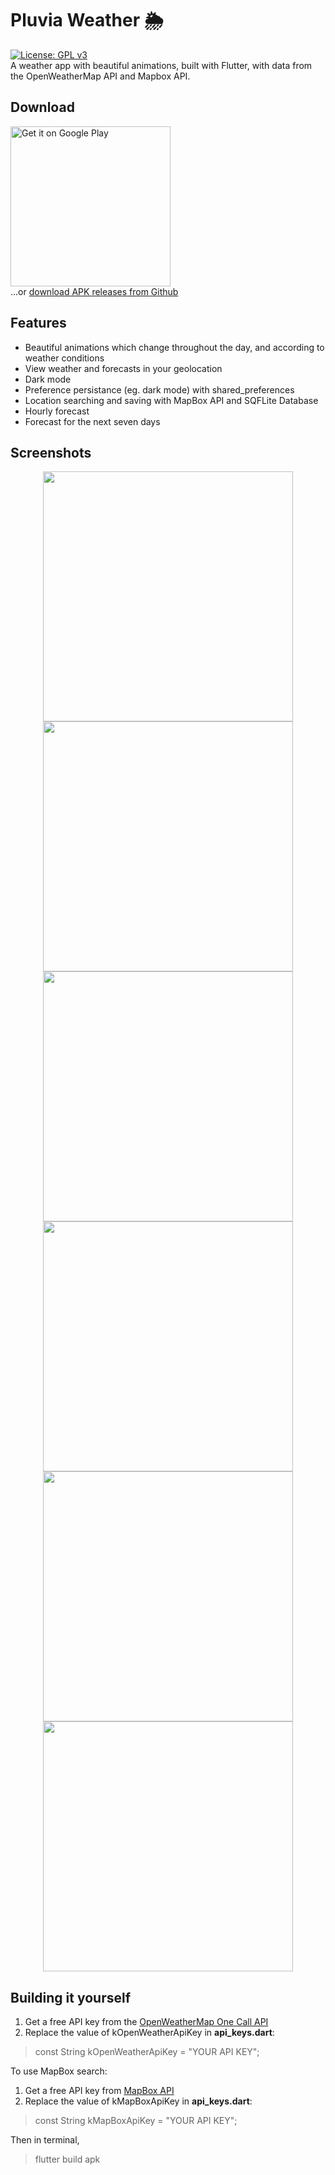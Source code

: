 # Pluvia Weather 🌦️

[![License: GPL v3](https://img.shields.io/badge/License-GPLv3-blue.svg)](https://www.gnu.org/licenses/gpl-3.0)
\
A weather app with beautiful animations, built with Flutter, with data from the OpenWeatherMap API and Mapbox API.

## Download

<a href='https://play.google.com/store/apps/details?id=com.spicychair.weather&hl=en&pcampaignid=pcampaignidMKT-Other-global-all-co-prtnr-py-PartBadge-Mar2515-1'><img alt='Get it on Google Play' src='https://play.google.com/intl/en_gb/badges/static/images/badges/en_badge_web_generic.png' width="256"/></a>\
...or [download APK releases from Github](https://github.com/SpicyChair/pluvia_weather_flutter/releases)

## Features

* Beautiful animations which change throughout the day, and according to weather conditions
* View weather and forecasts in your geolocation
* Dark mode
* Preference persistance (eg. dark mode) with shared_preferences
* Location searching and saving with MapBox API and SQFLite Database
* Hourly forecast
* Forecast for the next seven days

## Screenshots

<p align="center">
  <img src="https://github.com/SpicyChair/pluvia_weather_flutter/blob/master/screenshots/Google Pixel 3 5.5-inch Display (1080 x 2160) Screenshot 5.png" width="400">
  <img src="https://github.com/SpicyChair/pluvia_weather_flutter/blob/master/screenshots/Google Pixel 3 5.5-inch Display (1080 x 2160) Screenshot 1.png" width="400">
  <img src="https://github.com/SpicyChair/pluvia_weather_flutter/blob/master/screenshots/Google Pixel 3 5.5-inch Display (1080 x 2160) Screenshot 0.png" width="400">
  <img src="https://github.com/SpicyChair/pluvia_weather_flutter/blob/master/screenshots/Google Pixel 3 5.5-inch Display (1080 x 2160) Screenshot 4.png" width="400">
  <img src="https://github.com/SpicyChair/pluvia_weather_flutter/blob/master/screenshots/Google Pixel 3 5.5-inch Display (1080 x 2160) Screenshot 2.png" width="400">
  <img src="https://github.com/SpicyChair/pluvia_weather_flutter/blob/master/screenshots/Google Pixel 3 5.5-inch Display (1080 x 2160) Screenshot 3.png" width="400">
</p>

## Building it yourself

1) Get a free API key from the [OpenWeatherMap One Call API](https://openweathermap.org/full-price#current)
2) Replace the value of kOpenWeatherApiKey in **api_keys.dart**:
> const String kOpenWeatherApiKey = "YOUR API KEY";

To use MapBox search:
1) Get a free API key from [MapBox API](https://account.mapbox.com/auth/signup/)
2) Replace the value of kMapBoxApiKey in **api_keys.dart**:
> const String kMapBoxApiKey = "YOUR API KEY";

Then in terminal,
> flutter build apk

